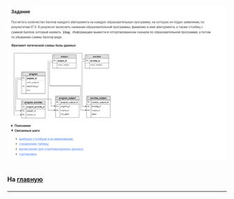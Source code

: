 

<img src="../art/3.3.9.task.png" alt="solution" >

```sql

```



#### На [главную](https://github.com/BEPb/stepik_sql#readme)

---



